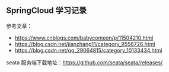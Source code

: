 ## SpringCloud 学习记录

参考文章：

- https://www.cnblogs.com/babycomeon/p/11504210.html
- https://blog.csdn.net/jianzhang11/category_9556726.html
- https://blog.csdn.net/qq_29064815/category_10133434.html


seata 服务端下载地址：https://github.com/seata/seata/releases/